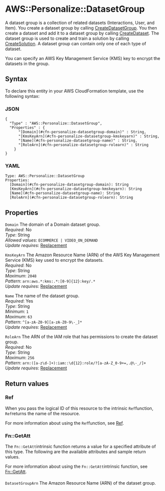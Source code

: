 # AWS::Personalize::DatasetGroup<a name="aws-resource-personalize-datasetgroup"></a>

A dataset group is a collection of related datasets \(Interactions, User, and Item\)\. You create a dataset group by calling [CreateDatasetGroup](https://docs.aws.amazon.com/personalize/latest/dg/API_CreateDatasetGroup.html)\. You then create a dataset and add it to a dataset group by calling [CreateDataset](https://docs.aws.amazon.com/personalize/latest/dg/API_CreateDataset.html)\. The dataset group is used to create and train a solution by calling [CreateSolution](https://docs.aws.amazon.com/personalize/latest/dg/API_CreateSolution.html)\. A dataset group can contain only one of each type of dataset\.

You can specify an AWS Key Management Service \(KMS\) key to encrypt the datasets in the group\.

## Syntax<a name="aws-resource-personalize-datasetgroup-syntax"></a>

To declare this entity in your AWS CloudFormation template, use the following syntax:

### JSON<a name="aws-resource-personalize-datasetgroup-syntax.json"></a>

```
{
  "Type" : "AWS::Personalize::DatasetGroup",
  "Properties" : {
      "[Domain](#cfn-personalize-datasetgroup-domain)" : String,
      "[KmsKeyArn](#cfn-personalize-datasetgroup-kmskeyarn)" : String,
      "[Name](#cfn-personalize-datasetgroup-name)" : String,
      "[RoleArn](#cfn-personalize-datasetgroup-rolearn)" : String
    }
}
```

### YAML<a name="aws-resource-personalize-datasetgroup-syntax.yaml"></a>

```
Type: AWS::Personalize::DatasetGroup
Properties: 
  [Domain](#cfn-personalize-datasetgroup-domain): String
  [KmsKeyArn](#cfn-personalize-datasetgroup-kmskeyarn): String
  [Name](#cfn-personalize-datasetgroup-name): String
  [RoleArn](#cfn-personalize-datasetgroup-rolearn): String
```

## Properties<a name="aws-resource-personalize-datasetgroup-properties"></a>

`Domain`  <a name="cfn-personalize-datasetgroup-domain"></a>
The domain of a Domain dataset group\.  
*Required*: No  
*Type*: String  
*Allowed values*: `ECOMMERCE | VIDEO_ON_DEMAND`  
*Update requires*: [Replacement](https://docs.aws.amazon.com/AWSCloudFormation/latest/UserGuide/using-cfn-updating-stacks-update-behaviors.html#update-replacement)

`KmsKeyArn`  <a name="cfn-personalize-datasetgroup-kmskeyarn"></a>
The Amazon Resource Name \(ARN\) of the AWS Key Management Service \(KMS\) key used to encrypt the datasets\.  
*Required*: No  
*Type*: String  
*Maximum*: `2048`  
*Pattern*: `arn:aws.*:kms:.*:[0-9]{12}:key/.*`  
*Update requires*: [Replacement](https://docs.aws.amazon.com/AWSCloudFormation/latest/UserGuide/using-cfn-updating-stacks-update-behaviors.html#update-replacement)

`Name`  <a name="cfn-personalize-datasetgroup-name"></a>
The name of the dataset group\.  
*Required*: Yes  
*Type*: String  
*Minimum*: `1`  
*Maximum*: `63`  
*Pattern*: `^[a-zA-Z0-9][a-zA-Z0-9\-_]*`  
*Update requires*: [Replacement](https://docs.aws.amazon.com/AWSCloudFormation/latest/UserGuide/using-cfn-updating-stacks-update-behaviors.html#update-replacement)

`RoleArn`  <a name="cfn-personalize-datasetgroup-rolearn"></a>
The ARN of the IAM role that has permissions to create the dataset group\.  
*Required*: No  
*Type*: String  
*Maximum*: `256`  
*Pattern*: `arn:([a-z\d-]+):iam::\d{12}:role/?[a-zA-Z_0-9+=,.@\-_/]+`  
*Update requires*: [Replacement](https://docs.aws.amazon.com/AWSCloudFormation/latest/UserGuide/using-cfn-updating-stacks-update-behaviors.html#update-replacement)

## Return values<a name="aws-resource-personalize-datasetgroup-return-values"></a>

### Ref<a name="aws-resource-personalize-datasetgroup-return-values-ref"></a>

When you pass the logical ID of this resource to the intrinsic `Ref`function, `Ref`returns the name of the resource\.

For more information about using the `Ref`function, see [Ref](https://docs.aws.amazon.com/AWSCloudFormation/latest/UserGuide/intrinsic-function-reference-ref.html)\.

### Fn::GetAtt<a name="aws-resource-personalize-datasetgroup-return-values-fn--getatt"></a>

The `Fn::GetAtt`intrinsic function returns a value for a specified attribute of this type\. The following are the available attributes and sample return values\.

For more information about using the `Fn::GetAtt`intrinsic function, see [Fn::GetAtt](https://docs.aws.amazon.com/AWSCloudFormation/latest/UserGuide/intrinsic-function-reference-getatt.html)\.

#### <a name="aws-resource-personalize-datasetgroup-return-values-fn--getatt-fn--getatt"></a>

`DatasetGroupArn`  <a name="DatasetGroupArn-fn::getatt"></a>
The Amazon Resource Name \(ARN\) of the dataset group\.